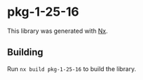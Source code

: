 # pkg-1-25-16

This library was generated with [Nx](https://nx.dev).

## Building

Run `nx build pkg-1-25-16` to build the library.
